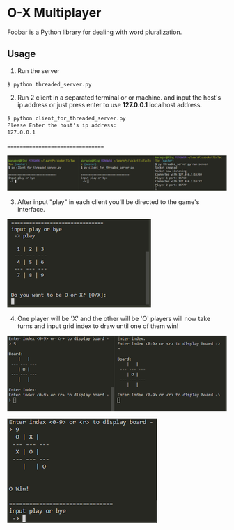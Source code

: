 # O-X Multiplayer

Foobar is a Python library for dealing with word pluralization.


## Usage

1. Run the server
```
$ python threaded_server.py
```
2. Run 2 client in a separated terminal or or machine. and input the host's ip address or just press enter to use **127.0.0.1** localhost address.

```
$ python client_for_threaded_server.py
Please Enter the host's ip address: 
127.0.0.1

===============================
```
![Image4](/images/image4.png)

3. After input "play" in each client you'll be directed to the game's interface.

![Image3](/images/image3.png)

4. One player will be 'X' and the other will be 'O' players will now take turns and input grid index to draw until one of them win!

![Image5](/images/image5.png)

![Image2](/images/image2.png)

